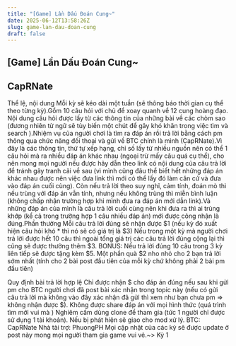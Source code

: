 ```yaml
---
title: "[Game] Lần Dấu Đoán Cung~"
date: 2025-06-12T13:58:26Z
slug: game-lan-dau-doan-cung
draft: false
---
```


## [Game] Lần Dấu Đoán Cung~

## CapRNate

Thể lệ, nội dung 
Mỗi kỳ sẽ kéo dài một tuần (sẽ thông báo thời gian cụ thể theo từng kỳ).Gồm 10 câu hỏi với chủ đề xoay quanh về 12 cung hoàng đạo. Nội dung câu hỏi được lấy từ các thông tin của những bài về các chòm sao (đương nhiên từ ngữ sẽ tùy biến một chút để gây khó khăn trong việc tìm và search ).Nhiệm vụ của người chơi là tìm ra đáp án rồi trả lời bằng cách pm thông qua chức năng đối thoại và gửi về BTC chính là mình (CapRNate).Vì đây là các thông tin, thứ tự xếp hạng, chỉ số lấy từ nhiều nguồn nên có thể 1 câu hỏi mà ra nhiều đáp án khác nhau (ngoại trừ mấy câu quá cụ thể), cho nên mong mọi người nếu được hãy dẫn theo link có nội dung của câu trả lời để tránh gây tranh cãi về sau (vì mình cũng đâu thể biết hết những đáp án khác nhau được nên việc đưa link thì mới có thể lấy đó làm căn cứ và đưa vào đáp án cuối cùng). Còn nếu trả lời theo suy nghĩ, cảm tính, đoán mò thì nếu trùng với đáp án vẫn tính, nhưng nếu không trùng thì miễn bình luận (không chấp nhận trường hợp khi mình đưa ra đáp án mới dẫn link).Và những đáp án của mình là câu trả lời cuối cùng nên khi đưa ra thì ai trùng khớp (kể cả trong trường hợp 1 câu nhiều đáp án) mới được công nhận là đúng.Phần thưởng Mỗi câu trả lời đúng sẽ nhận được $1 (nếu kỳ đó xuất hiện câu hỏi khó * thì nó sẽ có giá trị là $3) 
Nếu trong một kỳ mà người chơi trả lời được hết 10 câu thì ngoài tổng giá trị các câu trả lời đúng cộng lại thì cũng sẽ được thưởng thêm $3. 
BONUS: Nếu trả lời đúng 10 câu trong 3 kỳ liên tiếp sẽ được tặng kèm $5. 
Một phần quà $2 nho nhỏ cho 2 bạn trả lời sớm nhất (tính cho 2 bài post đầu tiên của mỗi kỳ chứ không phải 2 bài pm đầu tiên) 
 
Quy định bài trả lời hợp lệ Chỉ được nhận $ cho đáp án đúng nếu sau khi gửi pm cho BTC người chơi đã post bài xác nhận trong topic này (nếu có gửi câu trả lời mà không vào đây xác nhận đã gửi thì xem như bạn chưa pm => không nhận được $). 
Không được share đáp án với mọi hình thức (quá trình tìm mới vui mà ) 
Nghiêm cấm dùng clone để tham gia (tức 1 người chỉ được sử dụng 1 tài khoản). Nếu bị phát hiện sẽ giao cho mod xử lý. 
BTC: CapRNate 
Nhà tài trợ: PhuongPH 
Mọi cập nhật của các kỳ sẽ được update ở post này  mong mọi người tham gia game vui vẻ.~> Kỳ 1